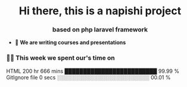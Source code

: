 <h1 align="center">Hi there, this is a napishi project</h1>
<h3 align="center">based on php laravel framework</h3>




- 🌱 **We are writing courses and presentations**




### 🧑‍💻 This week we spent our's time on

HTML          200 hr 666 mins    █████████████████████████   99.99 %
GitIgnore file   0 secs          ░░░░░░░░░░░░░░░░░░░░░░░░░   00.01 %



